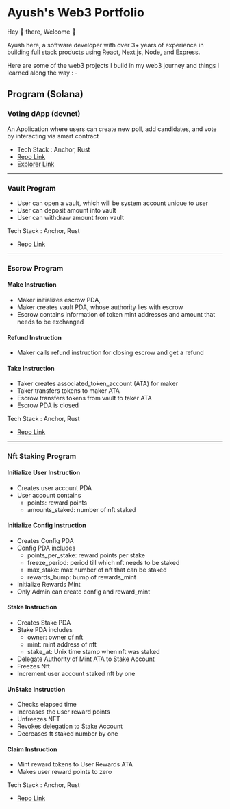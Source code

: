 # Ayush's Web3 Portfolio

Hey 👋 there, Welcome 🙂

Ayush here, a software developer with over 3+ years of experience in building full stack products using React, Next.js, Node, and Express.


Here are some of the web3 projects I build in my web3 journey and things I learned along the way : -


## Program (Solana)

###  Voting dApp (devnet)

An Application where users can create new poll, add candidates, and vote by interacting via smart contract

 - Tech Stack : Anchor, Rust
 - [Repo Link](https://github.com/ayushagarwal27/solana_voting_dapp/tree/main/anchor/programs/voting)
 - [Explorer Link](https://explorer.solana.com/address/3DyHcuKbC9swQYJS6zDSRYTwDFoVaeEfkqgohS2GKg8M?cluster=devnet)

<hr/>

###  Vault Program

- User can open a vault, which will be system account unique to user
- User can deposit amount into vault
- User can withdraw amount from vault

Tech Stack : Anchor, Rust
- [Repo Link](https://github.com/ayushagarwal27/anchor_vault_solana)

<hr/>

###  Escrow Program

#### Make Instruction
- Maker initializes escrow PDA, 
- Maker creates vault PDA, whose authority lies with escrow
- Escrow contains information of token mint addresses and amount that needs to be exchanged

#### Refund Instruction
- Maker calls refund instruction for closing escrow and get a refund

#### Take Instruction
- Taker creates associated_token_account (ATA) for maker
- Taker transfers tokens to maker ATA
- Escrow transfers tokens from vault to taker ATA
- Escrow PDA is closed


Tech Stack : Anchor, Rust
- [Repo Link](https://github.com/ayushagarwal27/anchor_escrow_sol/tree/main)


<hr/>

###  Nft Staking Program

#### Initialize User Instruction
- Creates user account PDA
- User account contains 
  - points: reward points
  - amounts_staked: number of nft staked

#### Initialize Config Instruction
- Creates Config PDA
- Config PDA includes
  - points_per_stake: reward points per stake
  - freeze_period: period till which nft needs to be staked
  - max_stake: max number of nft that can be staked
  - rewards_bump: bump of rewards_mint
- Initialize Rewards Mint
- Only Admin can create config and reward_mint

#### Stake Instruction
- Creates Stake PDA
- Stake PDA includes
  - owner: owner of nft
  - mint: mint address of nft
  - stake_at: Unix time stamp when nft was staked
- Delegate Authority of Mint ATA to Stake Account 
- Freezes Nft
- Increment user account staked nft by one

#### UnStake Instruction
- Checks elapsed time 
- Increases the user reward points
- Unfreezes NFT
- Revokes delegation to Stake Account
- Decreases ft staked number by one

#### Claim Instruction
- Mint reward tokens to User Rewards ATA
- Makes user reward points to zero


Tech Stack : Anchor, Rust
- [Repo Link](https://github.com/ayushagarwal27/anchor-nft-staking-program/tree/main)
